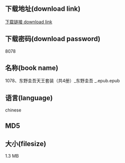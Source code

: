 ## 下载地址(download link)
[下载链接 download link](https://voluble-croquembouche-d321dc.netlify.app/?s=1078%E3%80%81%E4%B8%9C%E9%87%8E%E5%9C%AD%E5%90%BE%E5%A4%A9%E7%8E%8B%E5%A5%97%E8%A3%85%EF%BC%88%E5%85%B14%E5%86%8C%EF%BC%89_%E4%B8%9C%E9%87%8E%E5%9C%AD%E5%90%BE+_.epub)

## 下载密码(download password)
8078

## 名称(book name)
1078、东野圭吾天王套装（共4册）_东野圭吾 _.epub.epub

## 语言(language)
chinese

## MD5


## 大小(filesize)
1.3 MB
